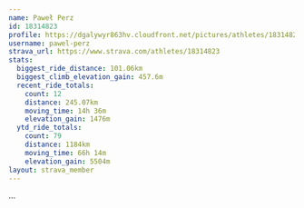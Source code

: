 ```yaml
---
name: Paweł Perz
id: 18314823
profile: https://dgalywyr863hv.cloudfront.net/pictures/athletes/18314823/5244308/1/large.jpg
username: pawel-perz
strava_url: https://www.strava.com/athletes/18314823
stats:
  biggest_ride_distance: 101.06km
  biggest_climb_elevation_gain: 457.6m
  recent_ride_totals:
    count: 12
    distance: 245.07km
    moving_time: 14h 36m
    elevation_gain: 1476m
  ytd_ride_totals:
    count: 79
    distance: 1184km
    moving_time: 66h 14m
    elevation_gain: 5504m
layout: strava_member
--- 
```

...
